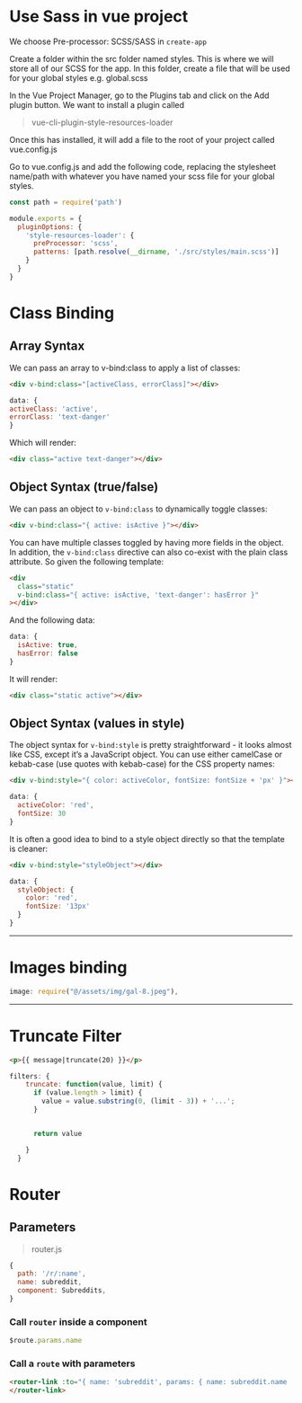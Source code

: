 # Use Sass in vue project

We choose Pre-processor: SCSS/SASS in `create-app`

Create a folder within the src folder named styles. This is where we will store all of our SCSS for the app. In this folder, create a file that will be used for your global styles e.g. global.scss

In the Vue Project Manager, go to the Plugins tab and click on the Add plugin button. We want to install a plugin called

> vue-cli-plugin-style-resources-loader

Once this has installed, it will add a file to the root of your project called vue.config.js

Go to vue.config.js and add the following code, replacing the stylesheet name/path with whatever you have named your scss file for your global styles.

```js
const path = require('path')

module.exports = {
  pluginOptions: {
    'style-resources-loader': {
      preProcessor: 'scss',
      patterns: [path.resolve(__dirname, './src/styles/main.scss')]
    }
  }
}
```

# Class Binding

## Array Syntax

We can pass an array to v-bind:class to apply a list of classes:

```html
<div v-bind:class="[activeClass, errorClass]"></div>
```

```js
data: {
activeClass: 'active',
errorClass: 'text-danger'
}
```

Which will render:

```html
<div class="active text-danger"></div>
```

## Object Syntax (true/false)

We can pass an object to `v-bind:class` to dynamically toggle classes:

```html
<div v-bind:class="{ active: isActive }"></div>
```

You can have multiple classes toggled by having more fields in the object. In addition, the `v-bind:class` directive can also co-exist with the plain class attribute. So given the following template:

```html
<div
  class="static"
  v-bind:class="{ active: isActive, 'text-danger': hasError }"
></div>
```

And the following data:

```js
data: {
  isActive: true,
  hasError: false
}
```

It will render:

```html
<div class="static active"></div>
```

## Object Syntax (values in style)

The object syntax for `v-bind:style` is pretty straightforward - it looks almost like CSS, except it’s a JavaScript object. You can use either camelCase or kebab-case (use quotes with kebab-case) for the CSS property names:

```html
<div v-bind:style="{ color: activeColor, fontSize: fontSize + 'px' }"></div>
```

```js
data: {
  activeColor: 'red',
  fontSize: 30
}
```

It is often a good idea to bind to a style object directly so that the template is cleaner:

```html
<div v-bind:style="styleObject"></div>
```

```js
data: {
  styleObject: {
    color: 'red',
    fontSize: '13px'
  }
}
```

---

# Images binding

```js
image: require("@/assets/img/gal-8.jpeg"),
```

---

# Truncate Filter

```html
<p>{{ message|truncate(20) }}</p>
```

```js
filters: {
    truncate: function(value, limit) {
      if (value.length > limit) {
        value = value.substring(0, (limit - 3)) + '...';
      }


      return value

    }
  }
```

# Router

## Parameters

> router.js

```js
{
  path: '/r/:name',
  name: subreddit,
  component: Subreddits,
}
```

### Call `router` inside a component

```js
$route.params.name
```

### Call a `route` with parameters

```html
<router-link :to="{ name: 'subreddit', params: { name: subreddit.name   }}">
</router-link>
```
